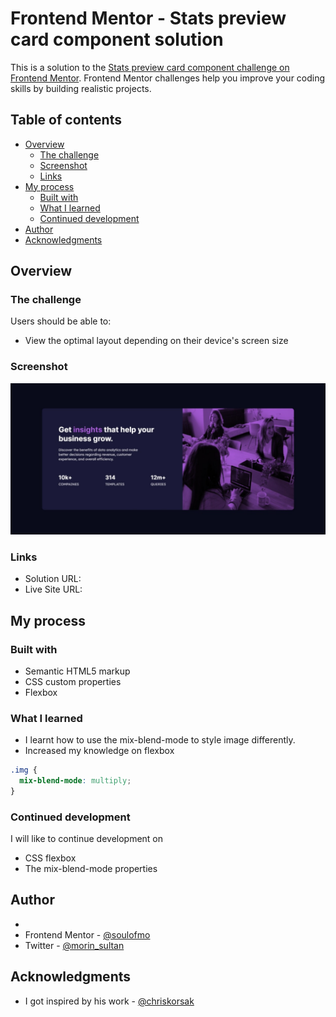 # Frontend Mentor - Stats preview card component solution

This is a solution to the [Stats preview card component challenge on Frontend Mentor](https://www.frontendmentor.io/challenges/stats-preview-card-component-8JqbgoU62). Frontend Mentor challenges help you improve your coding skills by building realistic projects. 

## Table of contents

- [Overview](#overview)
  - [The challenge](#the-challenge)
  - [Screenshot](#screenshot)
  - [Links](#links)
- [My process](#my-process)
  - [Built with](#built-with)
  - [What I learned](#what-i-learned)
  - [Continued development](#continued-development)
- [Author](#author)
- [Acknowledgments](#acknowledgments)


## Overview

### The challenge

Users should be able to:

- View the optimal layout depending on their device's screen size

### Screenshot

![](./design/screenshot.jpeg)

### Links

- Solution URL: [](https://github.com/SoulOfMo/stats-preview-card-component-main.git)
- Live Site URL: [](soulofmo.github.io/stats-preview-card-component-main/)

## My process

### Built with

- Semantic HTML5 markup
- CSS custom properties
- Flexbox

### What I learned

- I learnt how to use the mix-blend-mode to style image differently.
- Increased my knowledge on flexbox



```css
.img {
  mix-blend-mode: multiply;
}
```


### Continued development
I will like to continue development on 

- CSS flexbox
- The mix-blend-mode properties 

## Author

-
- Frontend Mentor - [@soulofmo](https://www.frontendmentor.io/profile/SoulOfMo)
- Twitter - [@morin_sultan](https://www.twitter.com/morin_sultan)


## Acknowledgments

- I got inspired by his work  - [@chriskorsak](https://www.frontendmentor.io/profile/chriskorsak) 

